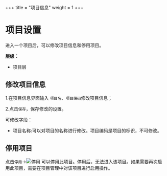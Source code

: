 ﻿+++
title = "项目信息"
weight = 1
+++


# 项目设置


进入一个项目后，可以修改项目信息和停用项目。



**层级：**

- 项目层

<h2 id="1">修改项目信息</h2>



1.在项目信息界面输入 `项目名`、`项目编码`修改项目信息；

2.点击`保存`，保存修改的设置。

可修改字段：



- 项目名称:可以对项目的名称进行修改。项目编码是项目的标识，不可修改。




<h2 id="2">停用项目</h2>



点击`停用`→![停用](/docs/user-guide/system-configuration/project/image/停用.png) 可以停用此项目。停用后，无法进入该项目。如果需要再次启用此项目，需要在项目管理中对该项目进行启用操作。

